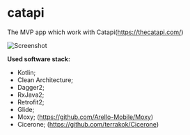 # catapi
The MVP app which work with Catapi(https://thecatapi.com/)

![Screenshot](https://cdn2.thecatapi.com/logos/thecatapi_256xW.png)

**Used software stack:**

 - Kotlin;
 - Clean Architecture;
 - Dagger2;
 - RxJava2;
 - Retrofit2;
 - Glide;
 - Moxy; (https://github.com/Arello-Mobile/Moxy)
 - Cicerone; (https://github.com/terrakok/Cicerone)
